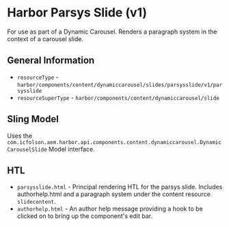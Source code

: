 # Harbor Parsys Slide (v1)

For use as part of a Dynamic Carousel.  Renders a paragraph system in the context of a 
carousel slide.

## General Information

* `resourceType` - `harbor/components/content/dynamiccarousel/slides/parsysslide/v1/parsysslide`
* `resourceSuperType` - `harbor/components/content/dynamiccarousel/slide`

## Sling Model

Uses the `com.icfolson.aem.harbor.api.components.content.dynamiccarousel.DynamicCarouselSlide` Model interface.

## HTL

* `parsysslide.html` - Principal rendering HTL for the parsys slide.  Includes authorhelp.html 
  and a paragraph system under the content resource `slidecontent`.
* `authorhelp.html` - An author help message providing a hook to be clicked on to bring up 
  the component's edit bar.
  